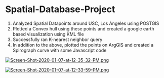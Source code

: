 # Spatial-Database-Project
1. Analyzed Spatial Datapoints around USC, Los Angeles using POSTGIS
2. Plotted a Convex hull using these points and created a google earth based visualization using KML file
3. Successfully ran K-nearest neighbor query
4. In addition to the above, plotted the points on ArgGIS and created a Spirograph curve with some Javascript code

[![Screen-Shot-2020-01-07-at-12-35-32-PM.png](https://i.postimg.cc/Y9F09GBR/Screen-Shot-2020-01-07-at-12-35-32-PM.png)](https://postimg.cc/tZXpvgTn)

[![Screen-Shot-2020-01-07-at-12-33-59-PM.png](https://i.postimg.cc/RZ1Bp7Qw/Screen-Shot-2020-01-07-at-12-33-59-PM.png)](https://postimg.cc/SnK3JzPK)
